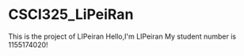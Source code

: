 # CSCI325_LiPeiRan
This is the project of LIPeiran
Hello,I'm LIPeiran
My student number is 1155174020!
